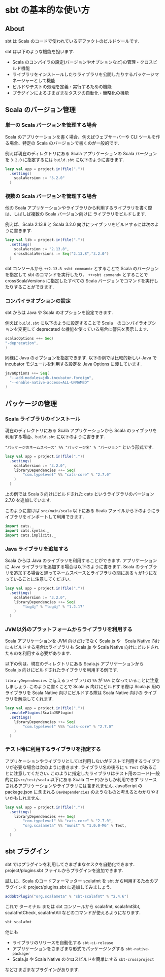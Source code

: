 # sbt の基本的な使い方

## About

sbt は Scala のコードで使われているデファクトのビルドツールです.

sbt は以下のような機能を担います.

- Scala のコンパイラの設定(バージョンやオプションなど)の管理・クロスビルド機能
- ライブラリをインストールしたりライブラリを公開したりするパッケージマネージャーとして機能
- ビルドやテストの処理を定義・実行するための機能
- プラグインによるさまざまなタスクの自動化・簡略化の機能


## Scala のバージョン管理

### 単一の Scala バージョンを管理する場合

Scala のアプリケーションを書く場合、例えばウェブサーバーや CLI ツールを作る場合、特定の Scala のバージョンで書くのが一般的です.

例えば現在のディレクトリにある Scala アプリケーションの Scala バージョンを `3.2.0` に指定するには
`build.sbt` に以下のように書きます.


```scala
lazy val app = project.in(file("."))
  .settings(
    scalaVersion := "3.2.0"
  )
```

### 複数の Scala バージョンを管理する場合

他の Scala アプリケーションやライブラリから利用するライブラリを書く際は、しばしば複数の Scala バージョン向けに
ライブラリをビルドします.

例えば、Scala 2.13.8 と Scala 3.2.0 向けにライブラリをビルドするには次のように書きます.

```scala
lazy val lib = project.in(file("."))
  .settings(
    scalaVersion := "2.13.8",
    crossScalaVersions := Seq("2.13.8","3.2.0")
  )
```

sbt コンソールから `++2.13.8 <sbt command>` とすることで Scala のバージョンを指定して sbt のコマンドを実行したり、
`++<sbt command>` とすることで crossScalaVersions に指定したすべての Scala バージョンでコマンドを実行したりすることができます.


### コンパイラオプションの設定

sbt からは Java や Scala のオプションを設定できます.

例えば `build.sbt` に以下のように設定することで Scala　のコンパイラオプションを変更して deprecated な機能を使っている場合に警告を表示します.

```scala
scalacOptions ++= Seq(    
"-deprecation",
)
```


同様に Java のオプションを指定できます. 以下の例では比較的新しい Java で incubator モジュールを利用する設定を Java Options に渡しています. 
```scala
javaOptions ++= Seq(
  "--add-modules=jdk.incubator.foreign",
  "--enable-native-access=ALL-UNNAMED"
)
```


## パッケージの管理

### Scala ライブラリのインストール

現在のディレクトリにある Scala アプリケーションから Scala のライブラリを利用する場合、`build.sbt` に以下のように書きます.

`"パッケージのネームスペース" %% "パッケージ名" % "バージョン"` という形式です.

```scala
lazy val app = project.in(file("."))
  .settings(
    scalaVersion := "3.2.0",
    libraryDependencies ++= Seq(
        "com.typelevel" %% "cats-core" % "2.7.0"
    )
  )
```

上の例では Scala 3 向けにビルドされた cats というライブラリのバージョン 2.7.0 を追加しています.

このように書けば `src/main/scala` 以下にある Scala ファイルから下のようにライブラリをインポートして利用できます.

```scala
import cats._
import cats.syntax._
import cats.implicits._
```

### Java ライブラリを追加する

Scala からは Java のライブラリを利用することができます. アプリケーションに Java ライブラリを追加する場合は以下のように書きます.
Scala のライブラリを追加する場合と違ってネームスペースとライブラリの間にある `%` が1つになっていることに注意してください.

```scala
lazy val app = project.in(file("."))
  .settings(
    scalaVersion := "3.2.0",
    libraryDependencies ++= Seq(
        "log4j" % "log4j" % "1.2.17"
    )
  )
```

### JVM以外のプラットフォームからライブラリを利用する

Scala アプリケーションを JVM 向けだけでなく Scala.js や　Scala Native 向けにもビルドする場合はライブラリも Scala.js や Scala Native
向けにビルドされたものを利用する必要があります. 

以下の例は、現在のディレクトリにある Scala.js アプリケーションから Scala.js 向けにビルドされたライブラリを利用する例です.

`libraryDependencies` に与えるライブラリの `%%` が `%%%` になっていることに注意しましょう. 
このように書くことで Scala.js 向けにビルドする際は Scala.js 用のライブラリを Scala Native 向けにビルドする際は Scala Native 向けの
ライブラリを解決してくれます.

```scala
lazy val app = project.in(file("."))
  .enablePlugins(ScalaJSPlugin)
  .settings(
    libraryDependencies ++= Seq(
        "com.typelevel" %%% "cats-core" % "2.7.0"
    )
  )
```

### テスト時に利用するライブラリを指定する

アプリケーションやライブラリとしては利用しないがテストで利用するライブラリが必要な場合は次のように書きます.
ライブラリ名の後ろに `% Test` があることに注意してください. 
このように指定したライブラリはテスト用のコード(一般的には`src/test/scala` 以下にある Scala コード)からしか利用できず
リリースされるアプリケーションやライブラリには含まれません. JavaScript の package.json に含まれる
`DevDependencies` のようなものと考えるとわかりやすいかもしれません.

```scala
lazy val app = project.in(file("."))
  .settings(
    libraryDependencies ++= Seq(
        "com.typelevel" %% "cats-core" % "2.7.0",
        "org.scalameta" %% "munit" % "1.0.0-M6" % Test,
    )
  )
```

## sbt プラグイン

sbt ではプラグインを利用してさまざまなタスクを自動化できます. project/plugins.sbt ファイルからプラグインを追加できます.

試しに、Scala のコードフォーマッター scalafmt を sbt から利用するためのプラグインを project/plugins.sbt に追加してみましょう.

```scala
addSbtPlugin("org.scalameta" % "sbt-scalafmt" % "2.4.6")
```

これで ターミナル または sbt コンソールから scalafmt, scalafmtSbt, scalafmtCheck, scalafmtAll などのコマンドが使えるようになります.

```scala
sbt scalafmt
```

他にも 
- ライブラリのリリースを自動化する `sbt-ci-release`
- アプリケーションをさまざまな形式でパッケージングする `sbt-native-packager`
- Scala.js や Scala Native のクロスビルドを簡単にする `sbt-crossproject` 

などさまざまなプラグインがあります.